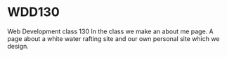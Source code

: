 # WDD130

Web Development class 130
In the class we make an about me page. A page about a white water rafting site and our own personal site which we design.
